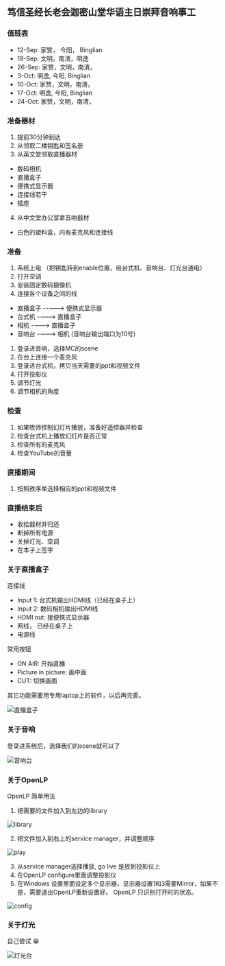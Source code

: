## 笃信圣经长老会迦密山堂华语主日崇拜音响事工

### 值班表

- 12-Sep: 家赞， 今阳， Binglian
- 19-Sep: 文明，南清，明逸
- 26-Sep: 家赞，文明，南清，
- 3-Oct:  明逸, 今阳, Binglian
- 10-Oct: 家赞，文明，南清，
- 17-Oct: 明逸, 今阳, Binglian
- 24-Oct: 家赞，文明，南清，

### 准备器材 

1. 提前30分钟到达
2. 从领取二楼钥匙和签名册
3. 从英文堂领取直播器材
- 数码相机
- 直播盒子
- 便携式显示器
- 连接线若干
- 插座
4. 从中文堂办公室拿音响器材
- 白色的塑料盒，内有麦克风和连接线

### 准备

1. 系统上电 （把钥匙转到enable位置，给台式机、音响台、灯光台通电）
1. 打开空调
1. 安装固定数码摄像机
1. 连接各个设备之间的线
- 直播盒子 -----> 便携式显示器
- 台式机 ----> 直播盒子
- 相机 ----> 直播盒子
- 音响台 ----> 相机 (音响台输出端口为10号)
1. 登录进音响，选择MC的scene 
1. 在台上连接一个麦克风
1. 登录进台式机，拷贝当天需要的ppt和视频文件
1. 打开投影仪
1. 调节灯光
1. 调节相机的角度

### 检查

1. 如果牧师控制幻灯片播放，准备好遥控器并检查
1. 检查台式机上播放幻灯片是否正常
1. 检查所有的麦克风
1. 检查YouTube的音量

### 直播期间

1. 按照秩序单选择相应的ppt和视频文件

### 直播结束后

- 收拾器材并归还
- 断掉所有电源
- 关掉灯光、空调
- 在本子上签字

### 关于直播盒子

连接线

- Input 1: 台式机输出HDMI线（已经在桌子上）
- Input 2: 数码相机输出HDMI线
- HDMI out: 接便携式显示器
- 网线， 已经在桌子上
- 电源线

常用按钮

- ON AIR: 开始直播
- Picture in picture: 画中画
- CUT: 切换画面

其它功能需要用专用laptop上的软件，以后再完善。


![直播盒子](/static/atem.jpg)

### 关于音响

登录进系统后，选择我们的scene就可以了

![音响台](/static/audio1.jpg)

### 关于OpenLP

OpenLP 简单用法

1. 把需要的文件加入到左边的library

![library](/static/library.png)

2. 把文件加入到右上的service manager，并调整顺序

![play](/static/play.png)

3. 从service manager选择播放, go live 是放到投影仪上
4. 在OpenLP configure里面调整投影仪
5. 在Windows 设置里面设定多个显示器，显示器设置1和3需要Mirror，如果不是，需要退出OpenLP重新设置好。 OpenLP 只识别打开时的状态。

![config](/static/setting.png)

### 关于灯光

自己尝试 😁

![灯光台](/static/light1.jpg)
